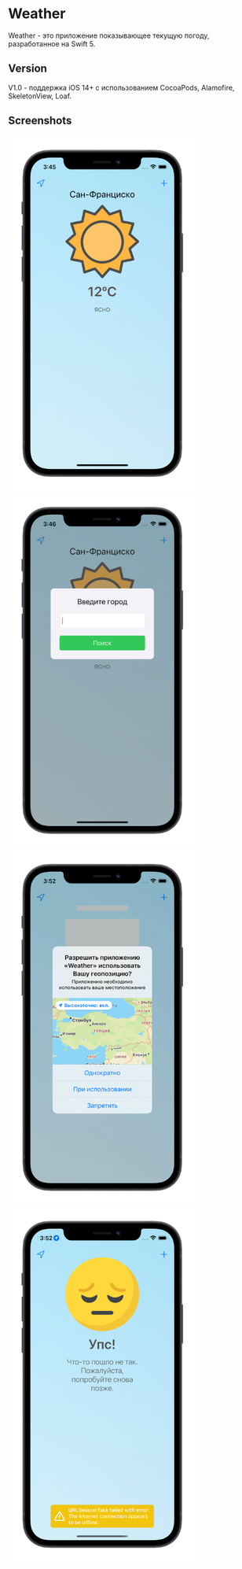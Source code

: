 # Weather
Weather - это приложение показывающее текущую погоду, разработанное на Swift 5.
## Version
V1.0 - поддержка iOS 14+ с использованием CocoaPods, Alamofire, SkeletonView, Loaf.
## Screenshots
<img src="screenshots/one.jpg" width="382.5" height="723"/> <img src="screenshots/two.jpg" width="382.5" height="723"/>
<img src="screenshots/three.jpg" width="382.5" height="723"/> <img src="screenshots/four.jpg" width="382.5" height="723"/>
